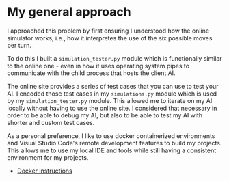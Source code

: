 # My general approach
I approached this problem by first ensuring I understood how the online simulator works, i.e., how it interpretes the use of the six possible moves per turn.

To do this I built a `simulation_tester.py` module which is functionally similar to the online one - even in how it uses operating system pipes to communicate with the child process that hosts the client AI.

The online site provides a series of test cases that you can use to test your AI.  I encoded those test cases in my `simulations.py` module which is used by my `simulation_tester.py` module. This allowed me to iterate on my AI locally without having to use the online site. I considered that necessary in order to be able to debug my AI, but also to be able to test my AI with shorter and custom test cases.

As a personal preference, I like to use docker containerized environments and Visual Studio Code's remote development features to build my projects.  This allows me to use my local IDE and tools while still having a consistent environment for my projects.

- [Docker instructions](documentation/docker.md)
